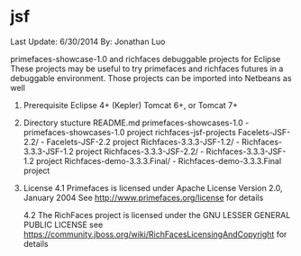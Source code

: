 jsf
===
Last Update: 6/30/2014
By: Jonathan Luo

primefaces-showcase-1.0 and richfaces debuggable projects for Eclipse
These projects may be useful to try primefaces and richfaces futures
in a debuggable environment. Those projects can be imported into Netbeans 
as well

1. Prerequisite
	Eclipse 4+ (Kepler)
	Tomcat 6+, or Tomcat 7+

2. Directory stucture
    README.md
    primefaces-showcases-1.0        - primefaces-showcases-1.0 project
    richfaces-jsf-projects
        Facelets-JSF-2.2/           - Facelets-JSF-2.2 project
        Richfaces-3.3.3-JSF-1.2/    - Richfaces-3.3.3-JSF-1.2 project
        Richfaces-3.3.3-JSF-2.2/    - Richfaces-3.3.3-JSF-1.2 project
        Richfaces-demo-3.3.3.Final/ - Richfaces-demo-3.3.3.Final project
        
3. License
    4.1 Primefaces is licensed under Apache License Version 2.0, January 2004
   	    See http://www.primefaces.org/license for details

    4.2 The RichFaces project is licensed under the GNU LESSER GENERAL PUBLIC LICENSE
        see https://community.jboss.org/wiki/RichFacesLicensingAndCopyright for details
